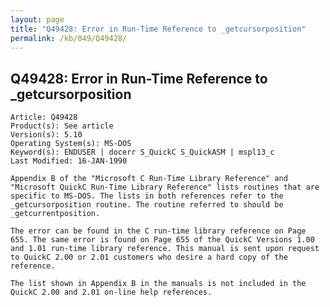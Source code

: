 ```yaml
---
layout: page
title: "Q49428: Error in Run-Time Reference to _getcursorposition"
permalink: /kb/049/Q49428/
---
```


## Q49428: Error in Run-Time Reference to _getcursorposition

	Article: Q49428
	Product(s): See article
	Version(s): 5.10
	Operating System(s): MS-DOS
	Keyword(s): ENDUSER | docerr S_QuickC S_QuickASM | mspl13_c
	Last Modified: 16-JAN-1990
	
	Appendix B of the "Microsoft C Run-Time Library Reference" and
	"Microsoft QuickC Run-Time Library Reference" lists routines that are
	specific to MS-DOS. The lists in both references refer to the
	_getcursorposition routine. The routine referred to should be
	_getcurrentposition.
	
	The error can be found in the C run-time library reference on Page
	655. The same error is found on Page 655 of the QuickC Versions 1.00
	and 1.01 run-time library reference. This manual is sent upon request
	to QuickC 2.00 or 2.01 customers who desire a hard copy of the
	reference.
	
	The list shown in Appendix B in the manuals is not included in the
	QuickC 2.00 and 2.01 on-line help references.
